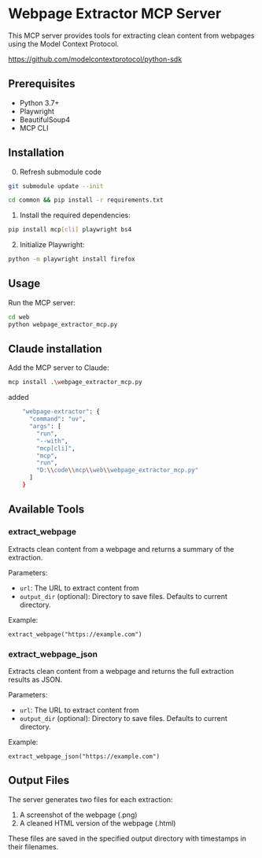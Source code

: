 # Webpage Extractor MCP Server

This MCP server provides tools for extracting clean content from webpages using the Model Context Protocol.

https://github.com/modelcontextprotocol/python-sdk

## Prerequisites

- Python 3.7+
- Playwright
- BeautifulSoup4
- MCP CLI

## Installation
0. Refresh submodule code
```bash
git submodule update --init
```
```bash
cd common && pip install -r requirements.txt
```

1. Install the required dependencies:

```bash
pip install mcp[cli] playwright bs4
```

2. Initialize Playwright:

```bash
python -m playwright install firefox
```

## Usage

Run the MCP server:

```bash
cd web
python webpage_extractor_mcp.py
```

## Claude installation

Add the MCP server to Claude:

```bash
mcp install .\webpage_extractor_mcp.py
```
added
```bash
    "webpage-extractor": {
      "command": "uv",
      "args": [
        "run",
        "--with",
        "mcp[cli]",
        "mcp",
        "run",
        "D:\\code\\mcp\\web\\webpage_extractor_mcp.py"
      ]
    }
```

## Available Tools

### extract_webpage

Extracts clean content from a webpage and returns a summary of the extraction.

Parameters:
- `url`: The URL to extract content from
- `output_dir` (optional): Directory to save files. Defaults to current directory.

Example:
```
extract_webpage("https://example.com")
```

### extract_webpage_json

Extracts clean content from a webpage and returns the full extraction results as JSON.

Parameters:
- `url`: The URL to extract content from
- `output_dir` (optional): Directory to save files. Defaults to current directory.

Example:
```
extract_webpage_json("https://example.com")
```

## Output Files

The server generates two files for each extraction:
1. A screenshot of the webpage (.png)
2. A cleaned HTML version of the webpage (.html)

These files are saved in the specified output directory with timestamps in their filenames.